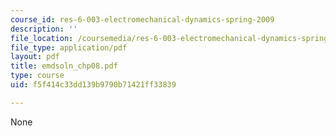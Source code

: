 ```yaml
---
course_id: res-6-003-electromechanical-dynamics-spring-2009
description: ''
file_location: /coursemedia/res-6-003-electromechanical-dynamics-spring-2009/f5f414c33dd139b9790b71421ff33839_emdsoln_chp08.pdf
file_type: application/pdf
layout: pdf
title: emdsoln_chp08.pdf
type: course
uid: f5f414c33dd139b9790b71421ff33839

---
```

None